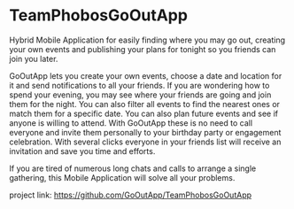 TeamPhobosGoOutApp
==================

Hybrid Mobile Application for easily finding where you may go out, creating your own events and publishing your plans for tonight so you friends can join you later.

GoOutApp lets you create your own events, choose a date and location for it and send notifications to all your friends. If you are wondering how to spend your evening, you may see where your friends are going and join them for the night. You can also filter all events to find the nearest ones or match them for a specific date. You can also plan future events and see if anyone is willing to attend. With GoOutApp these is no need to call everyone and invite them personally to your birthday party or engagement celebration. With several clicks everyone in your friends list will receive an invitation and save you time and efforts.

If you are tired of numerous long chats and calls to arrange a single gathering, this Mobile Application will solve all your problems.

project link: https://github.com/GoOutApp/TeamPhobosGoOutApp
